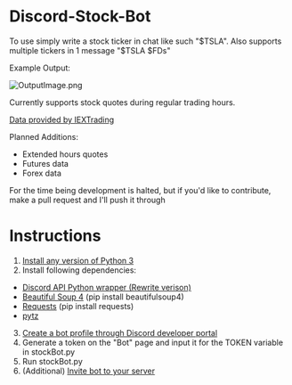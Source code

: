 # Discord-Stock-Bot

To use simply write a stock ticker in chat like such "$TSLA". Also supports multiple tickers in 1 message "$TSLA $FDs"

Example Output:

![OutputImage.png](https://i.imgur.com/bH4G98X.png)

Currently supports stock quotes during regular trading hours.

[Data provided by IEXTrading](https://iextrading.com/developer/docs/#quote)

Planned Additions:
- Extended hours quotes
- Futures data
- Forex data

For the time being development is halted, but if you'd like to contribute, make a pull request and I'll push it through

# Instructions

1. [Install any version of Python 3](https://www.python.org/downloads/)
2. Install following dependencies:
  - [Discord API Python wrapper (Rewrite verison)](https://stackoverflow.com/questions/50686388/how-to-install-discord-py-rewrite)
  - [Beautiful Soup 4](https://www.crummy.com/software/BeautifulSoup/) (pip install beautifulsoup4)
  - [Requests](http://docs.python-requests.org/en/master/) (pip install requests)
  - [pytz](http://pytz.sourceforge.net/)
3. [Create a bot profile through Discord developer portal](https://discordapp.com/developers/applications/)
4. Generate a token on the "Bot" page and input it for the TOKEN variable in stockBot.py
5. Run stockBot.py
6. (Additional) [Invite bot to your server](https://github.com/jagrosh/MusicBot/wiki/Adding-Your-Bot-To-Your-Server)
